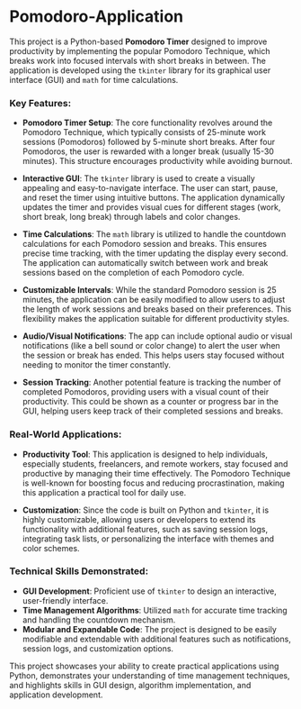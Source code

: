 # Pomodoro-Application

This project is a Python-based **Pomodoro Timer** designed to improve productivity by implementing the popular Pomodoro Technique, which breaks work into focused intervals with short breaks in between. The application is developed using the `tkinter` library for its graphical user interface (GUI) and `math` for time calculations.

### Key Features:

- **Pomodoro Timer Setup**: The core functionality revolves around the Pomodoro Technique, which typically consists of 25-minute work sessions (Pomodoros) followed by 5-minute short breaks. After four Pomodoros, the user is rewarded with a longer break (usually 15-30 minutes). This structure encourages productivity while avoiding burnout.

- **Interactive GUI**: The `tkinter` library is used to create a visually appealing and easy-to-navigate interface. The user can start, pause, and reset the timer using intuitive buttons. The application dynamically updates the timer and provides visual cues for different stages (work, short break, long break) through labels and color changes.

- **Time Calculations**: The `math` library is utilized to handle the countdown calculations for each Pomodoro session and breaks. This ensures precise time tracking, with the timer updating the display every second. The application can automatically switch between work and break sessions based on the completion of each Pomodoro cycle.

- **Customizable Intervals**: While the standard Pomodoro session is 25 minutes, the application can be easily modified to allow users to adjust the length of work sessions and breaks based on their preferences. This flexibility makes the application suitable for different productivity styles.

- **Audio/Visual Notifications**: The app can include optional audio or visual notifications (like a bell sound or color change) to alert the user when the session or break has ended. This helps users stay focused without needing to monitor the timer constantly.

- **Session Tracking**: Another potential feature is tracking the number of completed Pomodoros, providing users with a visual count of their productivity. This could be shown as a counter or progress bar in the GUI, helping users keep track of their completed sessions and breaks.

### Real-World Applications:

- **Productivity Tool**: This application is designed to help individuals, especially students, freelancers, and remote workers, stay focused and productive by managing their time effectively. The Pomodoro Technique is well-known for boosting focus and reducing procrastination, making this application a practical tool for daily use.

- **Customization**: Since the code is built on Python and `tkinter`, it is highly customizable, allowing users or developers to extend its functionality with additional features, such as saving session logs, integrating task lists, or personalizing the interface with themes and color schemes.

### Technical Skills Demonstrated:

- **GUI Development**: Proficient use of `tkinter` to design an interactive, user-friendly interface.
- **Time Management Algorithms**: Utilized `math` for accurate time tracking and handling the countdown mechanism.
- **Modular and Expandable Code**: The project is designed to be easily modifiable and extendable with additional features such as notifications, session logs, and customization options.

This project showcases your ability to create practical applications using Python, demonstrates your understanding of time management techniques, and highlights skills in GUI design, algorithm implementation, and application development.
